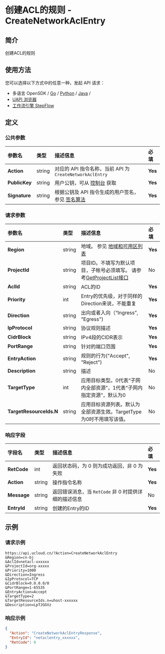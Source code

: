 # 创建ACL的规则 - CreateNetworkAclEntry

## 简介

创建ACL的规则






## 使用方法

您可以选择以下方式中的任意一种，发起 API 请求：
- 多语言 OpenSDK / [Go](https://github.com/ucloud/ucloud-sdk-go) / [Python](https://github.com/ucloud/ucloud-sdk-python3) / [Java](https://github.com/ucloud/ucloud-sdk-java) /
- [UAPI 浏览器](https://console.ucloud.cn/uapi/detail?id=CreateNetworkAclEntry)
- [工作流引擎 StepFlow](https://console.ucloud.cn/stepflow/manage/)


## 定义

### 公共参数

| 参数名 | 类型 | 描述信息 | 必填 |
|:---|:---|:---|:---|
| **Action**     | string  | 对应的 API 指令名称，当前 API 为 `CreateNetworkAclEntry`                        | **Yes** |
| **PublicKey**  | string  | 用户公钥，可从 [控制台](https://console.ucloud.cn/uapi/apikey) 获取                                             | **Yes** |
| **Signature**  | string  | 根据公钥及 API 指令生成的用户签名，参见 [签名算法](api/summary/signature.md)  | **Yes** |

### 请求参数

| 参数名 | 类型 | 描述信息 | 必填 |
|:---|:---|:---|:---|
| **Region** | string | 地域。 参见 [地域和可用区列表](api/summary/regionlist) |**Yes**|
| **ProjectId** | string | 项目ID。不填写为默认项目，子帐号必须填写。 请参考[GetProjectList接口](api/summary/get_project_list) |No|
| **AclId** | string | ACL的ID |**Yes**|
| **Priority** | int | Entry的优先级，对于同样的Direction来说，不能重复 |**Yes**|
| **Direction** | string | 出向或者入向（“Ingress”, "Egress") |**Yes**|
| **IpProtocol** | string | 协议规则描述 |**Yes**|
| **CidrBlock** | string | IPv4段的CIDR表示 |**Yes**|
| **PortRange** | string | 针对的端口范围 |**Yes**|
| **EntryAction** | string | 规则的行为("Accept", "Reject") |**Yes**|
| **Description** | string | 描述 |No|
| **TargetType** | int | 应用目标类型。0代表“子网内全部资源”，1代表“子网内指定资源”，默认为0 |No|
| **TargetResourceIds.N** | string | 应用目标资源列表。默认为全部资源生效。TargetType为0时不用填写该值。 |No|

### 响应字段

| 字段名 | 类型 | 描述信息 | 必填 |
|:---|:---|:---|:---|
| **RetCode** | int | 返回状态码，为 0 则为成功返回，非 0 为失败 |**Yes**|
| **Action** | string | 操作指令名称 |**Yes**|
| **Message** | string | 返回错误消息，当 `RetCode` 非 0 时提供详细的描述信息 |No|
| **EntryId** | string | 创建的Entry的ID |**Yes**|




## 示例

### 请求示例
    
```
https://api.ucloud.cn/?Action=CreateNetworkAclEntry
&Region=cn-bj
&AclId=netacl-xxxxxx
&ProjectId=org-xxxxx
&Priority=1000
&Direction=Ingress
&IpProtocol=TCP
&CidrBlock=0.0.0.0/0
&PortRange=1-65535
&EntryAction=Accept
&TargetType=2
&TargetResourceIds.n=uhost-xxxxxx
&Description=LpTJGGVz
```

### 响应示例
    
```json
{
  "Action": "CreateNetworkAclEntryResponse",
  "EntryId": "netaclentry_xxxxxx",
  "RetCode": 0
}
```






